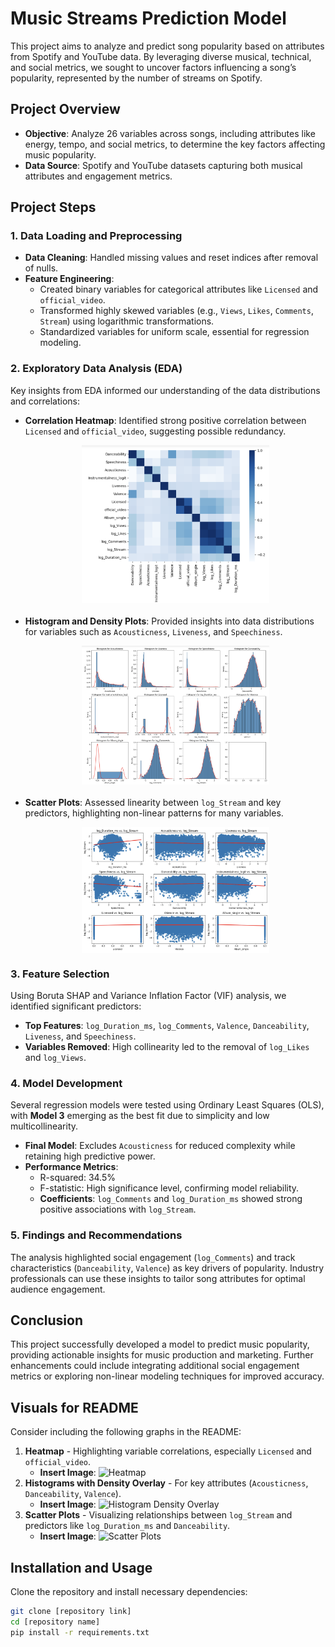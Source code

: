 
# Music Streams Prediction Model

This project aims to analyze and predict song popularity based on attributes from Spotify and YouTube data. By leveraging diverse musical, technical, and social metrics, we sought to uncover factors influencing a song’s popularity, represented by the number of streams on Spotify. 

## Project Overview

- **Objective**: Analyze 26 variables across songs, including attributes like energy, tempo, and social metrics, to determine the key factors affecting music popularity.
- **Data Source**: Spotify and YouTube datasets capturing both musical attributes and engagement metrics.

## Project Steps

### 1. Data Loading and Preprocessing
- **Data Cleaning**: Handled missing values and reset indices after removal of nulls.
- **Feature Engineering**:
  - Created binary variables for categorical attributes like `Licensed` and `official_video`.
  - Transformed highly skewed variables (e.g., `Views`, `Likes`, `Comments`, `Stream`) using logarithmic transformations.
  - Standardized variables for uniform scale, essential for regression modeling.

### 2. Exploratory Data Analysis (EDA)

Key insights from EDA informed our understanding of the data distributions and correlations:

- **Correlation Heatmap**: Identified strong positive correlation between `Licensed` and `official_video`, suggesting possible redundancy.

     <img src="Assets/Corr_Plot.png" alt="Correlation Heatmap" width="300" style="display: block; margin: 10px auto 20px auto;">

- **Histogram and Density Plots**: Provided insights into data distributions for variables such as `Acousticness`, `Liveness`, and `Speechiness`.

     <img src="Assets/Density_Plots.png" alt="Density Plots" width="300" style="display: block; margin: 10px auto 20px auto;">
 
- **Scatter Plots**: Assessed linearity between `log_Stream` and key predictors, highlighting non-linear patterns for many variables.
  
     <img src="Assets/Scatter_Plot.png" alt="Density Plots" width="300" style="display: block; margin: 10px auto 20px auto;">

### 3. Feature Selection
Using Boruta SHAP and Variance Inflation Factor (VIF) analysis, we identified significant predictors:
- **Top Features**: `log_Duration_ms`, `log_Comments`, `Valence`, `Danceability`, `Liveness`, and `Speechiness`.
- **Variables Removed**: High collinearity led to the removal of `log_Likes` and `log_Views`.

### 4. Model Development
Several regression models were tested using Ordinary Least Squares (OLS), with **Model 3** emerging as the best fit due to simplicity and low multicollinearity.
- **Final Model**: Excludes `Acousticness` for reduced complexity while retaining high predictive power.
- **Performance Metrics**:
  - R-squared: 34.5%
  - F-statistic: High significance level, confirming model reliability.
  - **Coefficients**: `log_Comments` and `log_Duration_ms` showed strong positive associations with `log_Stream`.

### 5. Findings and Recommendations
The analysis highlighted social engagement (`log_Comments`) and track characteristics (`Danceability`, `Valence`) as key drivers of popularity. Industry professionals can use these insights to tailor song attributes for optimal audience engagement.

## Conclusion
This project successfully developed a model to predict music popularity, providing actionable insights for music production and marketing. Further enhancements could include integrating additional social engagement metrics or exploring non-linear modeling techniques for improved accuracy.

## Visuals for README
Consider including the following graphs in the README:
1. **Heatmap** - Highlighting variable correlations, especially `Licensed` and `official_video`.
   - **Insert Image**: ![Heatmap](assets/heatmap.png)
2. **Histograms with Density Overlay** - For key attributes (`Acousticness`, `Danceability`, `Valence`).
   - **Insert Image**: ![Histogram Density Overlay](assets/histogram_density_overlay.png)
3. **Scatter Plots** - Visualizing relationships between `log_Stream` and predictors like `log_Duration_ms` and `Danceability`.
   - **Insert Image**: ![Scatter Plots](assets/scatter_plots_example.png)

## Installation and Usage

Clone the repository and install necessary dependencies:
```bash
git clone [repository link]
cd [repository name]
pip install -r requirements.txt
